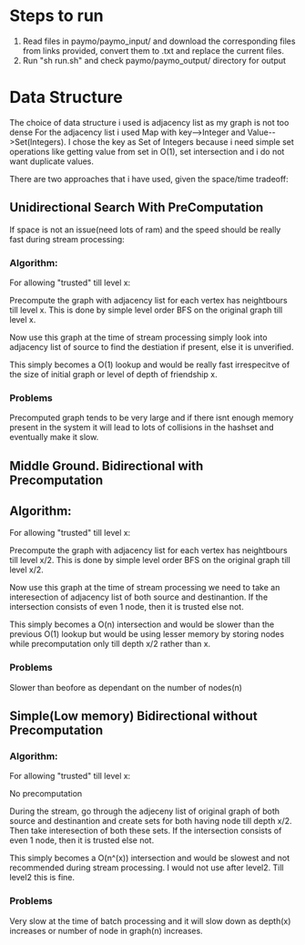 # Steps to run
1. Read files in paymo/paymo_input/ and download the corresponding files from links provided, convert them to .txt and replace the current files.
2. Run "sh run.sh" and check paymo/paymo_output/ directory for output

# Data Structure
The choice of data structure i used is adjacency list as my graph is not too dense
For the adjacency list i used Map with key-->Integer and Value-->Set(Integers).
I chose the key as Set of Integers because i need simple set operations like getting value from set in O(1), set intersection and i do not want duplicate values.

There are two approaches that i have used, given the space/time tradeoff:

## Unidirectional Search With PreComputation
If space is not an issue(need lots of ram) and the speed should be really fast during stream processing:
### Algorithm:
For allowing "trusted" till level x:

Precompute the graph with adjacency list for each vertex has neightbours till level x. This is done by simple level order BFS on the original graph till level x.

Now use this graph at the time of stream processing simply look into adjacency list of source to find the destiation if present, else it is unverified.

This simply becomes a O(1) lookup and would be really fast irrespecitve of the size of initial graph or level of depth of friendship x.

### Problems
Precomputed graph tends to be very large and if there isnt enough memory present in the system it will lead to lots of collisions in the hashset and eventually make it slow.


## Middle Ground. Bidirectional with Precomputation
## Algorithm:

For allowing "trusted" till level x:

Precompute the graph with adjacency list for each vertex has neightbours till level x/2. This is done by simple level order BFS on the original graph till level x/2.

Now use this graph at the time of stream processing we need to take an interesection of adjacency list of both source and destinantion. If the intersection consists of even 1 node, then it is trusted else not.

This simply becomes a O(n) intersection and would be slower than the previous O(1) lookup but would be using lesser memory by storing nodes while precomputation only till depth x/2 rather than x.

### Problems
Slower than beofore as dependant on the number of nodes(n)

## Simple(Low memory) Bidirectional without Precomputation
### Algorithm:

For allowing "trusted" till level x:

No precomputation

During the stream, go through the adjeceny list of original graph of both source and destinantion and create sets for both having node till depth x/2. Then take interesection of both these sets. If the intersection consists of even 1 node, then it is trusted else not.

This simply becomes a O(n^(x)) intersection and would be slowest and not recommended during stream processing.
I would not use after level2. Till level2 this is fine.

### Problems
Very slow at the time of batch processing and it will slow down as depth(x) increases or number of node in graph(n) increases.




